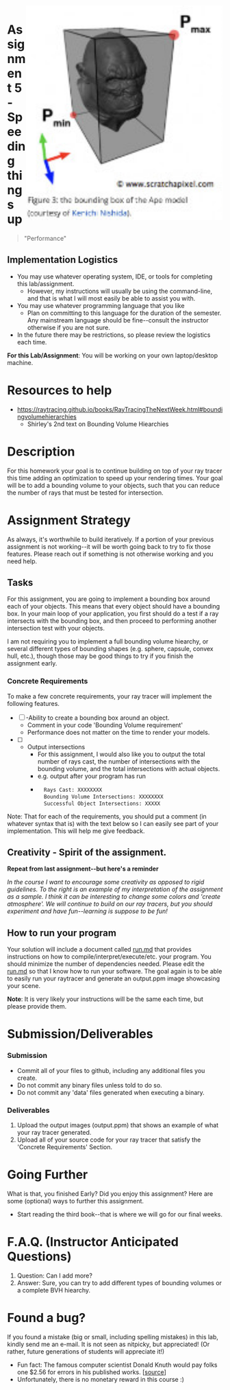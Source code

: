 <img src="./media/header.jpg" height="500px" align ="right" alt="Bounding Volume example">

# Assignment 5 - Speeding things up

> "Performance"

## Implementation Logistics

- You may use whatever operating system, IDE, or tools for completing this lab/assignment.
	- However, my instructions will usually be using the command-line, and that is what I will most easily be able to assist you with.
- You may use whatever programming language that you like
	- Plan on committing to this language for the duration of the semester. Any mainstream language should be fine--consult the instructor otherwise if you are not sure.
- In the future there may be restrictions, so please review the logistics each time.

**For this Lab/Assignment**: You will be working on your own laptop/desktop machine.

# Resources to help

- https://raytracing.github.io/books/RayTracingTheNextWeek.html#boundingvolumehierarchies
	- Shirley's 2nd text on Bounding Volume Hiearchies

# Description

For this homework your goal is to continue building on top of your ray tracer this time adding an optimization to speed up your rendering times. Your goal will be to add a bounding volume to your objects, such that you can reduce the number of rays that must be tested for intersection.

# Assignment Strategy

As always, it's worthwhile to build iteratively. If a portion of your previous assignment is not working--it will be worth going back to try to fix those features. Please reach out if something is not otherwise working and you need help.

## Tasks

For this assignment, you are going to implement a bounding box around each of your objects. This means that every object should have a bounding box. In your main loop of your application, you first should do a test if a ray intersects with the bounding box, and then proceed to performing another intersection test with your objects.

I am not requiring you to implement a full bounding volume hiearchy, or several different types of bounding shapes (e.g. sphere, capsule, convex hull, etc.), though those may be good things to try if you finish the assignment early.

### Concrete Requirements

To make a few concrete requirements, your ray tracer will implement the following features.

- [ ] -Ability to create a bounding box around an object. 
	- Comment in your code 'Bounding Volume requirement'
	- Performance does not matter on the time to render your models.
- [ ] - Output intersections 
	- For this assignment, I would also like you to output the total number of rays cast, the number of intersections with the bounding volume, and the total intersections with actual objects.
	- e.g. output after your program has run
	- ```
		Rays Cast: XXXXXXXX
		Bounding Volume Intersections: XXXXXXXX
		Successful Object Intersections: XXXXX
	  ```
	
Note: That for each of the requirements, you should put a comment (in whatever syntax that is) with the text below so I can easily see part of your implementation. This will help me give feedback. 

## Creativity - Spirit of the assignment.

**Repeat from last assignment--but here's a reminder**

*In the course I want to encourage some creativity as opposed to rigid guidelines. To the right is an example of my interpretation of the assignment as a sample. I think it can be interesting to change some colors and 'create atmosphere'. We will continue to build on our ray tracers, but you should experiment and have fun--learning is suppose to be fun!*

## How to run your program

Your solution will include a document called [run.md](./run.md) that provides instructions on how to compile/interpret/execute/etc. your program. You should minimize the number of dependencies needed. Please edit the [run.md](./run.md) so that I know how to run your software. The goal again is to be able to easily run your raytracer and generate an output.ppm image showcasing your scene.

**Note**: It is very likely your instructions will be the same each time, but please provide them.

# Submission/Deliverables

### Submission

- Commit all of your files to github, including any additional files you create.
- Do not commit any binary files unless told to do so.
- Do not commit any 'data' files generated when executing a binary.

### Deliverables

1. Upload the output images (output.ppm) that shows an example of what your ray tracer generated.
2. Upload all of your source code for your ray tracer that satisfy the 'Concrete Requirements' Section.

# Going Further

What is that, you finished Early? Did you enjoy this assignment? Here are some (optional) ways to further this assignment.

- Start reading the third book--that is where we will go for our final weeks.

# F.A.Q. (Instructor Anticipated Questions)

1. Question: Can I add more?
2. Answer: Sure, you can try to add different types of bounding volumes or a complete BVH hiearchy.

# Found a bug?

If you found a mistake (big or small, including spelling mistakes) in this lab, kindly send me an e-mail. It is not seen as nitpicky, but appreciated! (Or rather, future generations of students will appreciate it!)

- Fun fact: The famous computer scientist Donald Knuth would pay folks one $2.56 for errors in his published works. [[source](https://en.wikipedia.org/wiki/Knuth_reward_check)]
- Unfortunately, there is no monetary reward in this course :)
